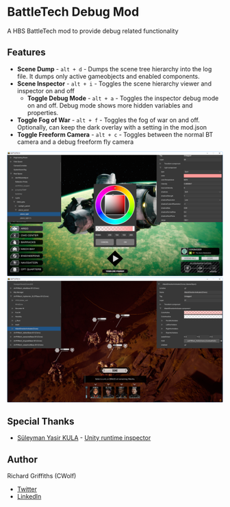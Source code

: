 # BattleTech Debug Mod

A HBS BattleTech mod to provide debug related functionality

## Features

* __Scene Dump__ - `alt + d` - Dumps the scene tree hierarchy into the log file. It dumps only active gameobjects and enabled components.
* __Scene Inspector__ - `alt + i` - Toggles the scene hierarchy viewer and inspector on and off
    * __Toggle Debug Mode__ - `alt + a` - Toggles the inspector debug mode on and off. Debug mode shows more hidden variables and properties.
* __Toggle Fog of War__ - `alt + f` - Toggles the fog of war on and off. Optionally, can keep the dark overlay with a setting in the mod.json
* __Toggle Freeform Camera__ - `alt + c` - Toggles between the normal BT camera and a debug freeform fly camera

![Example Sim Game Inspector](./docs/images/Sim.png)
![Example Combat Inspector](./docs/images/Encounter.png)

## Special Thanks

* [Süleyman Yasir KULA](https://github.com/yasirkula) - [Unity runtime inspector](https://github.com/yasirkula/UnityRuntimeInspector)

## Author

Richard Griffiths (CWolf)
  * [Twitter](https://twitter.com/CWolf)
  * [LinkedIn](https://www.linkedin.com/in/richard-griffiths-436b7a19/)